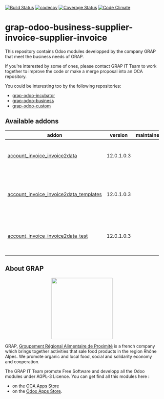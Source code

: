 [![Build Status](https://travis-ci.org/grap/grap-odoo-business-supplier-invoice.svg?branch=12.0)](https://travis-ci.org/grap/grap-odoo-business-supplier-invoice?branch=12.0)
[![codecov](https://codecov.io/gh/grap/grap-odoo-business-supplier-invoice/branch/12.0/graph/badge.svg)](https://codecov.io/gh/grap/grap-odoo-business-supplier-invoice)
[![Coverage Status](https://coveralls.io/repos/github/grap/grap-odoo-business-supplier-invoice/badge.svg?branch=12.0)](https://coveralls.io/github/grap/grap-odoo-business-supplier-invoice?branch=12.0)
[![Code Climate](https://codeclimate.com/github/grap/grap-odoo-business-supplier-invoice/badges/gpa.svg)](https://codeclimate.com/github/grap/grap-odoo-business-supplier-invoice)


# grap-odoo-business-supplier-invoice-supplier-invoice

This repository contains Odoo modules developped by the company GRAP that
meet the business needs of GRAP.

If you're interested by some of ones, please contact GRAP IT Team to work
together to improve the code or make a merge proposal into an OCA repository.

You could be interesting too by the following repositories:

* [grap-odoo-incubator](https://github.com/grap/grap-odoo-incubator)
* [grap-odoo-business](https://github.com/grap/grap-odoo-business)
* [grap-odoo-custom](https://github.com/grap/grap-odoo-custom)

[//]: # (addons)

Available addons
----------------
addon | version | maintainers | summary
--- | --- | --- | ---
[account_invoice_invoice2data](account_invoice_invoice2data/) | 12.0.1.0.3 |  | Account Invoice - Invoice2data import (GRAP)
[account_invoice_invoice2data_templates](account_invoice_invoice2data_templates/) | 12.0.1.0.3 |  | Account Invoice - Templates for Invoice2data import (GRAP)
[account_invoice_invoice2data_test](account_invoice_invoice2data_test/) | 12.0.1.0.3 |  | Account Invoice - Test for Invoice2data Import (GRAP)

[//]: # (end addons)

## About GRAP

<p align="center">
   <img src="http://www.grap.coop/wp-content/uploads/2016/11/GRAP.png" width="200"/>
</p>

GRAP, [Groupement Régional Alimentaire de Proximité](http://www.grap.coop) is a
french company which brings together activities that sale food products in the
region Rhône Alpes. We promote organic and local food, social and solidarity
economy and cooperation.

The GRAP IT Team promote Free Software and developp all the Odoo modules under
AGPL-3 Licence. You can get find all this modules here :
* on the [OCA Apps Store](https://odoo-community.org/shop?&search=GRAP)
* on the [Odoo Apps Store](https://www.odoo.com/apps/modules/browse?author=GRAP).
